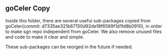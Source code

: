 ## goCeler Copy

Inside this folder, there are several useful sub-packages copied from goCeler(commit: d7335ae321b67150d92de18f6589f1d1fd8b0910), in order to make sgn repo independent from goCeler. We also remove unused files and code to make it clear and simple.

These sub-packages can be reorged in the future if needed.
